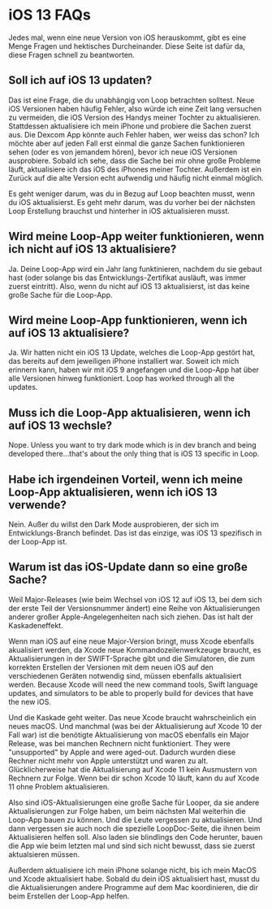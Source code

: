 # iOS 13 FAQs

Jedes mal, wenn eine neue Version von iOS herauskommt, gibt es eine Menge Fragen und hektisches Durcheinander. Diese Seite ist dafür da, diese Fragen schnell zu beantworten.

## Soll ich auf iOS 13 updaten?

Das ist eine Frage, die du unabhängig von Loop betrachten solltest. Neue iOS Versionen haben häufig Fehler, also würde ich eine Zeit lang versuchen zu vermeiden, die iOS Version des Handys meiner Tochter zu aktualisieren. Stattdessen aktualisiere ich mein iPhone und probiere die Sachen zuerst aus. Die Dexcom App könnte auch Fehler haben, wer weiss das schon? Ich möchte aber auf jeden Fall erst einmal die ganze Sachen funktionieren sehen (oder es von jemandem hören), bevor ich neue iOS Versionen ausprobiere. Sobald ich sehe, dass die Sache bei mir ohne große Probleme läuft, aktualisiere ich das iOS des iPhones meiner Tochter. Außerdem ist ein Zurück auf die alte Version echt aufwendig und häufig nicht einmal möglich.

Es geht weniger darum, was du in Bezug auf Loop beachten musst, wenn du iOS aktualisierst. Es geht mehr darum, was du vorher bei der nächsten Loop Erstellung brauchst und hinterher in iOS aktualisieren musst.

## Wird meine Loop-App weiter funktionieren, wenn ich nicht auf iOS 13 aktualisiere?

Ja. Deine Loop-App wird ein Jahr lang funktinieren, nachdem du sie gebaut hast (oder solange bis das Entwicklungs-Zertifikat ausläuft, was immer zuerst eintritt). Also, wenn du nicht auf iOS 13 aktualisierst, ist das keine große Sache für die Loop-App.

## Wird meine Loop-App funktionieren, wenn ich auf iOS 13 aktualisiere?

Ja. Wir hatten nicht ein iOS 13 Update, welches die Loop-App gestört hat, das bereits auf dem jeweiligen iPhone installiert war. Soweit ich mich erinnern kann, haben wir mit iOS 9 angefangen und die Loop-App hat über alle Versionen hinweg funktioniert. Loop has worked through all the updates.

## Muss ich die Loop-App aktualisieren, wenn ich auf iOS 13 wechsle?

Nope. Unless you want to try dark mode which is in dev branch and being developed there...that's about the only thing that is iOS 13 specific in Loop.

## Habe ich irgendeinen Vorteil, wenn ich meine Loop-App aktualisieren, wenn ich iOS 13 verwende?

Nein. Außer du willst den Dark Mode ausprobieren, der sich im Entwicklungs-Branch befindet. Das ist das einzige, was iOS 13 spezifisch in der Loop-App ist.

## Warum ist das iOS-Update dann so eine große Sache?

Weil Major-Releases (wie beim Wechsel von iOS 12 auf iOS 13, bei dem sich der erste Teil der Versionsnummer ändert) eine Reihe von Aktualisierungen anderer großer Apple-Angelegenheiten nach sich ziehen. Das ist halt der Kaskadeneffekt.

Wenn man iOS auf eine neue Major-Version bringt, muss Xcode ebenfalls akualisiert werden, da Xcode neue Kommandozeilenwerkzeuge braucht, es Aktualisierungen in der SWIFT-Sprache gibt und die Simulatoren, die zum korrekten Erstellen der Versionen mit dem neuen iOS auf den verschiedenen Geräten notwendig sind, müssen ebenfalls aktualisiert werden. Because Xcode will need the new command tools, Swift language updates, and simulators to be able to properly build for devices that have the new iOS.

Und die Kaskade geht weiter. Das neue Xcode braucht wahrscheinlich ein neues macOS. Und manchmal (was bei der Aktualisierung auf Xcode 10 der Fall war) ist die benötigte Aktualisierung von macOS ebenfalls ein Major Release, was bei manchen Rechnern nicht funktioniert. They were "unsupported" by Apple and were aged-out. Dadurch wurden diese Rechner nicht mehr von Apple unterstützt und waren zu alt. Glücklicherweise hat die Aktualisierung auf Xcode 11 kein Ausmustern von Rechnern zur Folge. Wenn bei dir schon Xcode 10 läuft, kann du auf Xcode 11 ohne Problem aktualisieren.

Also sind iOS-Aktualisierungen eine große Sache für Looper, da sie andere Aktualisierungen zur Folge haben, um beim nächsten Mal weiterhin die Loop-App bauen zu können. Und die Leute vergessen zu aktualisieren. Und dann vergessen sie auch noch die spezielle LoopDoc-Seite, die ihnen beim Aktualisieren helfen soll. Also laden sie blindlings den Code herunter, bauen die App wie beim letzten mal und sind sich nicht bewusst, dass sie zuerst aktualsieren müssen.

Außerdem aktualisiere ich mein iPhone solange nicht, bis ich mein MacOS und Xcode aktualisiert habe. Sobald du dein iOS aktualisiert hast, musst du die Aktualisierungen andere Programme auf dem Mac koordinieren, die dir beim Erstellen der Loop-App helfen.

